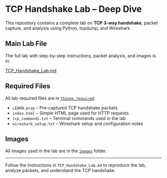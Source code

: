 # TCP Handshake Lab – Deep Dive

This repository contains a complete lab on **TCP 3-way handshake**, packet capture, and analysis using Python, tcpdump, and Wireshark.

## Main Lab File

The full lab with step-by-step instructions, packet analysis, and images is in:

[TCP_Handshake_Lab.md](TCP_Handshake_Lab.md)

## Required Files

All lab-required files are in [`things_required`](things_required):

- `LEARN.pcap` – Pre-captured TCP handshake packets  
- `index.html` – Simple HTML page used for HTTP requests  
- `tcp_commands.txt` – Terminal commands used in the lab  
- `wireshark_setup.txt` – Wireshark setup and configuration notes  

## Images

All images used in the lab are in the [`images`](images) folder.

---

Follow the instructions in `TCP_Handshake_Lab.md` to reproduce the lab, analyze packets, and understand the TCP handshake.

